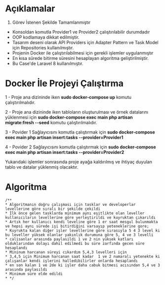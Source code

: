 # Açıklamalar

1. Görev İstenen Şekilde Tamamlanmıştır

  - Konsoldan komutla Provider1 ve Provider2 çalıştırılabilir durumdadır
  - OOP kodlamaya dikkat edilmiştir.
  - Tasarım deseni olarak API Providers için Adapter Pattern ve Task Model için Repositories kullanılmıştır.
  - Projenin Docker ile çalıştırılabilmesi için gerekli işlemler uygulanmıştır
  - En kısa sürede bitirme süresini hesaplayan algoritma geliştirilmiştir.
  - Bu Case'de Laravel 8 kullanılmıştır.


# Docker İle Projeyi Çalıştırma

1 - Proje ana dizininde iken __sudo docker-compose up__ komutu çalıştırılmalıdır.

2 - Proje ana dizininde iken tabloların oluşturulması ve örnek datalarını yüklenmesi için __sudo docker-compose exec main php artisan migrate:fresh --seed__ komutu çalıştırılmalıdır.

3 - Povider 1 Sağlayıcısını komutla çalıştırmak için __sudo docker-compose exec main php artisan insert:tasks --provider=Provider1__

4 - Povider 2 Sağlayıcısını komutla çalıştırmak için __sudo docker-compose exec main php artisan insert:tasks --provider=Provider2__

Yukarıdaki işlemler sonrasında proje ayağa kaldırılmış ve ihtiyaç duyulan tablo ve datalar yüklenmiş olacaktır.

# Algoritma
    /**
    * Algoritmanın doğru çalışması için tasklar ve developerlar levellerine göre sıralı bir şekilde çekildi
    * İlk önce gelen tasklarda minimum aynı eşitlikte olan leveller kullanıcıların levellerine göre yerleştirildi ve kuyruktan çıkarıldı
    * Artık her kullanıcı kendi leveline göre 1 er saat mesgul bulunmakta ve hepsi aynı sürede işi bitirdiğini varsayıp yeteneklerine gore;
    * Kuyrukta kalan diğer işler levellerine göre sırasıyla 5 4 3 level ki bu leveller yüksek olanlar yakınlık durumuna göre 5, 4 ve 3 levelli
    * calisanlar arasında paylasildi 1 ve 2 nin yüksek katları olduklarından dolayı dahil edilmedi bu süre zarfında gecen süre hesaplandı
    * Mininum harcanan süreyi cıkardım 5,4,3 levelleri için 
    * 3,4,5 için Minimum harcanan saat kadar  1 ve 2 numaralı yetenekte ki çalışanlar kendi işlerini halledibilirler onlarda hesaplandı
    * en son kalan 1 ve 2de ki işler daha cabuk bitmesi acısından 5,4 ve 3 arasında paylasıldı
    * Minimum süre elde edildi
    * */
